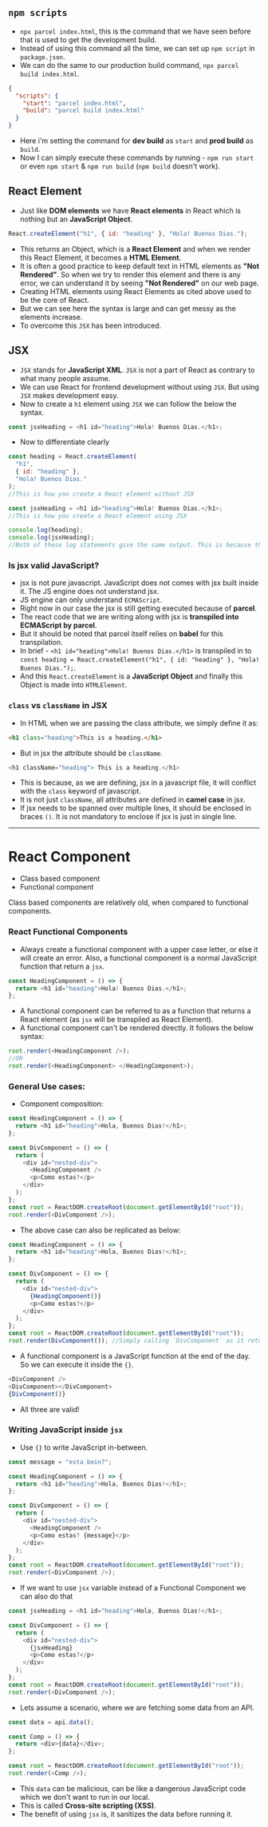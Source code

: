 ## `npm scripts`

- `npx parcel index.html`, this is the command that we have seen before that is used to get the development build.
- Instead of using this command all the time, we can set up `npm script` in `package.json`.
- We can do the same to our production build command, `npx parcel build index.html`.

```json
{
  "scripts": {
    "start": "parcel index.html",
    "build": "parcel build index.html"
  }
}
```

- Here i'm setting the command for **dev build** as `start` and **prod build** as `build`.
- Now I can simply execute these commands by running - `npm run start` or even `npm start` & `npm run build` (`npm build` doesn't work).

## React Element

- Just like **DOM elements** we have **React elements** in React which is nothing but an **JavaScript Object**.

```javascript
React.createElement("h1", { id: "heading" }, "Hola! Buenos Dias.");
```

- This returns an Object, which is a **React Element** and when we render this React Element, it becomes a **HTML Element**.
- It is often a good practice to keep default text in HTML elements as **"Not Rendered"**. So when we try to render this element and there is any error, we can understand it by seeing **"Not Rendered"** on our web page.
- Creating HTML elements using React Elements as cited above used to be the core of React.
- But we can see here the syntax is large and can get messy as the elements increase.
- To overcome this `JSX` has been introduced.

## JSX

- `JSX` stands for **JavaScript XML**. `JSX` is not a part of React as contrary to what many people assume.
- We can use React for frontend development without using `JSX`. But using `JSX` makes development easy.
- Now to create a `h1` element using `JSX` we can follow the below the syntax.

```javascript
const jsxHeading = <h1 id="heading">Hola! Buenos Dias.</h1>;
```

- Now to differentiate clearly

```javascript
const heading = React.createElement(
  "h1",
  { id: "heading" },
  "Hola! Buenos Dias."
);
//This is how you create a React element without JSX

const jsxHeading = <h1 id="heading">Hola! Buenos Dias.</h1>;
//This is how you create a React element using JSX

console.log(heading);
console.log(jsxHeading);
//Both of these log statements give the same output. This is because they are both React Elements, but created using different approaches.
```

### Is jsx valid JavaScript?

- jsx is not pure javascript. JavaScript does not comes with jsx built inside it. The JS engine does not understand jsx.
- JS engine can only understand `ECMAScript`.
- Right now in our case the jsx is still getting executed because of **parcel**.
- The react code that we are writing along with jsx is **transpiled into ECMAScript by parcel**.
- But it should be noted that parcel itself relies on **babel** for this transpilation.
- In brief - `<h1 id="heading">Hola! Buenos Dias.</h1>` is transpiled in to `const heading = React.createElement("h1", { id: "heading" }, "Hola! Buenos Dias.");`. 
- And this `React.createElement` is a **JavaScript Object** and finally this Object is made into `HTMLElement`.

### `class` vs `className` in JSX

- In HTML when we are passing the class attribute, we simply define it as:

```html
<h1 class="heading">This is a heading.</h1>
```

- But in jsx the attribute should be `className`.

```javaScript
<h1 className="heading"> This is a heading.</h1>
```

- This is because, as we are defining, jsx in a javascript file, it will conflict with the `class` keyword of javascript.
- It is not just `className`, all attributes are defined in **camel case** in jsx.
- If jsx needs to be spanned over multiple lines, it should be enclosed in braces `()`. It is not mandatory to enclose if jsx is just in single line.

---

# React Component

- Class based component
- Functional component

Class based components are relatively old, when compared to functional components.

### React Functional Components

- Always create a functional component with a upper case letter, or else it will create an error. Also, a functional component is a normal JavaScript function that return a `jsx`.

```javascript
const HeadingComponent = () => {
  return <h1 id="heading">Hola! Buenos Dias.</h1>;
};
```

- A functional component can be referred to as a function that returns a React element (as `jsx` will be transpiled as React Element).
- A functional component can't be rendered directly. It follows the below syntax:

```javascript
root.render(<HeadingComponent />);
//OR
root.render(<HeadingComponent> </HeadingComponent>);
```

### General Use cases:

- Component composition:

```javascript
const HeadingComponent = () => {
  return <h1 id="heading">Hola, Buenos Dias!</h1>;
};

const DivComponent = () => {
  return (
    <div id="nested-div">
      <HeadingComponent />
      <p>Como estas?</p>
    </div>
  );
};
const root = ReactDOM.createRoot(document.getElementById("root"));
root.render(<DivComponent />);
```

- The above case can also be replicated as below:

```javascript
const HeadingComponent = () => {
  return <h1 id="heading">Hola, Buenos Dias!</h1>;
};

const DivComponent = () => {
  return (
    <div id="nested-div">
      {HeadingComponent()}
      <p>Como estas?</p>
    </div>
  );
};
const root = ReactDOM.createRoot(document.getElementById("root"));
root.render(DivComponent()); //Simply calling `DivComponent` as it returns "React Element (jsx)". 
```

- A functional component is a JavaScript function at the end of the day. So we can execute it inside the `{}`.

```javascript
<DivComponent />
<DivComponent></DivComponent>
{DivComponent()}
```

- All three are valid!

### Writing JavaScript inside `jsx`

- Use `{}` to write JavaScript in-between.

```javascript
const message = "esta bein?";

const HeadingComponent = () => {
  return <h1 id="heading">Hola, Buenos Dias!</h1>;
};

const DivComponent = () => {
  return (
    <div id="nested-div">
      <HeadingComponent />
      <p>Como estas? {message}</p>
    </div>
  );
};
const root = ReactDOM.createRoot(document.getElementById("root"));
root.render(<DivComponent />);
```

- If we want to use `jsx` variable instead of a Functional Component we can also do that

```javascript
const jsxHeading = <h1 id="heading">Hola, Buenos Dias!</h1>;

const DivComponent = () => {
  return (
    <div id="nested-div">
      {jsxHeading}
      <p>Como estas?</p>
    </div>
  );
};
const root = ReactDOM.createRoot(document.getElementById("root"));
root.render(<DivComponent />);
```

- Lets assume a scenario, where we are fetching some data from an API.

```javascript
const data = api.data();

const Comp = () => {
  return <div>{data}</div>;
};

const root = ReactDOM.createRoot(document.getElementById("root"));
root.render(<Comp />);
```

- This `data` can be malicious, can be like a dangerous JavaScript code which we don't want to run in our local.
- This is called **Cross-site scripting (XSS)**.
- The benefit of using `jsx` is, it sanitizes the data before running it.
